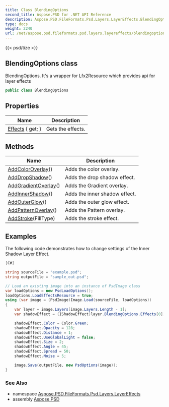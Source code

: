 ```yaml
---
title: Class BlendingOptions
second_title: Aspose.PSD for .NET API Reference
description: Aspose.PSD.FileFormats.Psd.Layers.LayerEffects.BlendingOptions class. BlendingOptions. Its a wrapper for Lfx2Resource which provides api for layer effects
type: docs
weight: 2240
url: /net/aspose.psd.fileformats.psd.layers.layereffects/blendingoptions/
---
```

{{< psd/tize >}}
## BlendingOptions class

BlendingOptions. It's a wrapper for Lfx2Resource which provides api for layer effects

```csharp
public class BlendingOptions
```

## Properties

| Name | Description |
| --- | --- |
| [Effects](../../aspose.psd.fileformats.psd.layers.layereffects/blendingoptions/effects/) { get; } | Gets the effects. |

## Methods

| Name | Description |
| --- | --- |
| [AddColorOverlay](../../aspose.psd.fileformats.psd.layers.layereffects/blendingoptions/addcoloroverlay/)() | Adds the color overlay. |
| [AddDropShadow](../../aspose.psd.fileformats.psd.layers.layereffects/blendingoptions/adddropshadow/)() | Adds the drop shadow effect. |
| [AddGradientOverlay](../../aspose.psd.fileformats.psd.layers.layereffects/blendingoptions/addgradientoverlay/)() | Adds the Gradient overlay. |
| [AddInnerShadow](../../aspose.psd.fileformats.psd.layers.layereffects/blendingoptions/addinnershadow/)() | Adds the inner shadow effect. |
| [AddOuterGlow](../../aspose.psd.fileformats.psd.layers.layereffects/blendingoptions/addouterglow/)() | Adds the outer glow effect. |
| [AddPatternOverlay](../../aspose.psd.fileformats.psd.layers.layereffects/blendingoptions/addpatternoverlay/)() | Adds the Pattern overlay. |
| [AddStroke](../../aspose.psd.fileformats.psd.layers.layereffects/blendingoptions/addstroke/)(FillType) | Adds the stroke effect. |

## Examples

The following code demonstrates how to change settings of the Inner Shadow Layer Effect.

```csharp
[C#]

string sourceFile = "example.psd";
string outputFile = "sample_out.psd";

// Load an existing image into an instance of PsdImage class
var loadOptions = new PsdLoadOptions();
loadOptions.LoadEffectsResource = true;
using (var image = (PsdImage)Image.Load(sourceFile, loadOptions))
{
    var layer = image.Layers[image.Layers.Length - 1];
    var shadowEffect = (IShadowEffect)layer.BlendingOptions.Effects[0];

    shadowEffect.Color = Color.Green;
    shadowEffect.Opacity = 128;
    shadowEffect.Distance = 1;
    shadowEffect.UseGlobalLight = false;
    shadowEffect.Size = 2;
    shadowEffect.Angle = 45;
    shadowEffect.Spread = 50;
    shadowEffect.Noise = 5;

    image.Save(outputFile, new PsdOptions(image));
}
```

### See Also

* namespace [Aspose.PSD.FileFormats.Psd.Layers.LayerEffects](../../aspose.psd.fileformats.psd.layers.layereffects/)
* assembly [Aspose.PSD](../../)


